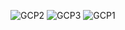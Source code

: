 ![GCP2](https://github.com/user-attachments/assets/f7aa3388-181e-446d-af62-439cc98dcde7)
![GCP3](https://github.com/user-attachments/assets/5d4cbf88-eaff-4bd1-baa0-bceadfaedc9b)
![GCP1](https://github.com/user-attachments/assets/ba296cf3-a585-4f52-b327-4f34a618f69c)


